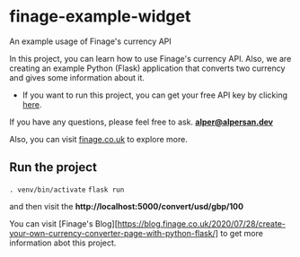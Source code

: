 # finage-example-widget
An example usage of Finage's currency API


In this project, you can learn how to use Finage's currency API. Also, we are creating an example Python (Flask) application that converts two currency and 
gives some information about it.

- If you want to run this project, you can get your free API key by clicking [here](https://moon.finage.co.uk/register?subscribe=API00).


If you have any questions, please feel free to ask. 
**alper@alpersan.dev**


Also, you can visit [finage.co.uk](finage.co.uk) to explore more.


## Run the project
`. venv/bin/activate`
`flask run`

and then visit the **http://localhost:5000/convert/usd/gbp/100**


You can visit [Finage's Blog][https://blog.finage.co.uk/2020/07/28/create-your-own-currency-converter-page-with-python-flask/] to get more information abot this project.
